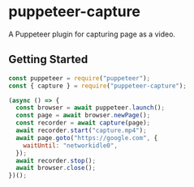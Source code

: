 # puppeteer-capture

A Puppeteer plugin for capturing page as a video.

## Getting Started

```js
const puppeteer = require("puppeteer");
const { capture } = require("puppeteer-capture");

(async () => {
  const browser = await puppeteer.launch();
  const page = await browser.newPage();
  const recorder = await capture(page);
  await recorder.start("capture.mp4");
  await page.goto("https://google.com", {
    waitUntil: "networkidle0",
  });
  await recorder.stop();
  await browser.close();
})();
```
